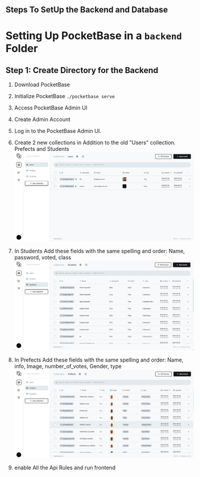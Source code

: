 ## Steps To SetUp the Backend and Database
# Setting Up PocketBase in a `backend` Folder

## Step 1: Create Directory for the Backend


1. Download PocketBase

2. Initialize PocketBase
    ```./pocketbase serve```

4. Access PocketBase Admin UI
5. Create Admin Account
6. Log in to the PocketBase Admin UI.
7. Create 2 new collections in Addition to the old "Users" collection. Prefects and Students  ![Image of Collections](Screenshot1.png)
8. In Students Add these fields with the same spelling and order: Name, password, voted, class ![Image of Students Collection](Students.png)
9. In Prefects Add these fields with the same spelling and order: Name, info, Image, number_of_votes, Gender, type![Image of Students Collection](Prefects.png)
10. enable All the Api Rules and run frontend
